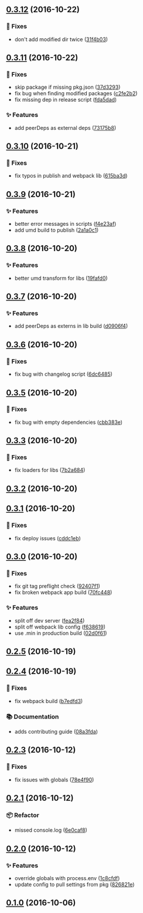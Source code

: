 ## [0.3.12](https://github.com/nci-gdc/buildjs/compare/vv0.3.11...v0.3.12) (2016-10-22)

### :bug: Fixes

- don't add modified dir twice ([31f4b03](https://github.com/nci-gdc/buildjs/commit/31f4b034e22ba8d619200063fbe3ab012b36ef34))

## [0.3.11](https://github.com/nci-gdc/buildjs/compare/vv0.3.10...v0.3.11) (2016-10-22)

### :bug: Fixes

- skip package if missing pkg.json ([37d3293](https://github.com/nci-gdc/buildjs/commit/37d32937b714418d431ae1139e1d047677ff7d00))
- fix bug when finding modified packages ([c2fe2b2](https://github.com/nci-gdc/buildjs/commit/c2fe2b268e9d3a18ddfce518f18b21a55a02cc04))
- fix missing dep in release script ([fda5dad](https://github.com/nci-gdc/buildjs/commit/fda5dad5fc8120a19e128c774b051e6247f74a63))

### :sparkles: Features

- add peerDeps as external deps ([73175b8](https://github.com/nci-gdc/buildjs/commit/73175b87b0e310789338ba5ca4434dc18a303bff))

## [0.3.10](https://github.com/nci-gdc/buildjs}/compare/v0.3.9...0.3.10) (2016-10-21)

### :bug: Fixes

- fix typos in publish and webpack lib ([615ba3d](https://github.com/nci-gdc/buildjs/commit/615ba3d138b4d6235db36e5508fe4d48bb8c92de))

## [0.3.9](https://github.com/nci-gdc/buildjs}/compare/v0.3.8...0.3.9) (2016-10-21)

### :sparkles: Features

- better error messages in scripts ([f4e23af](https://github.com/nci-gdc/buildjs/commit/f4e23afb60a12a7a7d8876b4c1fdd7c90feab4e1))
- add umd build to publish ([2a1a0c1](https://github.com/nci-gdc/buildjs/commit/2a1a0c1a5248fbd4e0e76c4aa347e6fe1eba7bbc))

## [0.3.8](https://github.com/nci-gdc/buildjs}/compare/v0.3.7...0.3.8) (2016-10-20)

### :sparkles: Features

- better umd transform for libs ([19fafd0](https://github.com/nci-gdc/buildjs/commit/19fafd076bb51375f75c3f1f4c70d33e7fda8500))

## [0.3.7](https://github.com/nci-gdc/buildjs}/compare/v0.3.6...0.3.7) (2016-10-20)

### :sparkles: Features

- add peerDeps as externs in lib build ([d0906f4](https://github.com/nci-gdc/buildjs/commit/d0906f4e1f99246d584b989ce5e039f93bfcc1fe))

## [0.3.6](https://github.com/nci-gdc/buildjs}/compare/v0.3.5...0.3.6) (2016-10-20)

### :bug: Fixes

- fix bug with changelog script ([6dc6485](https://github.com/nci-gdc/buildjs/commit/6dc64857ec84d9e43b1fb59a044a7020730fe24a))

## [0.3.5](https://github.com/nci-gdc/buildjs}/compare/v0.3.3...0.3.5) (2016-10-20)

### :bug: Fixes

- fix bug with empty dependencies ([cbb383e](https://github.com/nci-gdc/buildjs/commit/cbb383e100be859a1b2a4fe5884f8c7c14047a9d))

## [0.3.3](https://github.com/nci-gdc/buildjs}/compare/v0.3.2...0.3.3) (2016-10-20)

### :bug: Fixes

- fix loaders for libs ([7b2a684](https://github.com/nci-gdc/buildjs/commit/7b2a68414805c9c1e59256eb5a0e7f1b4a16d5a4))

## [0.3.2](https://github.com/nci-gdc/buildjs}/compare/v0.3.1...0.3.2) (2016-10-20)



## [0.3.1](https://github.com/nci-gdc/buildjs}/compare/v0.3.0...0.3.1) (2016-10-20)

### :bug: Fixes

- fix deploy issues ([cddc1eb](https://github.com/nci-gdc/buildjs/commit/cddc1ebfec1246c6e9e9d17725ee266b1db7a0de))

## [0.3.0](https://github.com/nci-gdc/buildjs}/compare/v0.2.5...0.3.0) (2016-10-20)

### :bug: Fixes

- fix git tag preflight check ([92407f1](https://github.com/nci-gdc/buildjs/commit/92407f195f569512e222bef7f874bc2c23538050))
- fix broken webpack app build ([70fc448](https://github.com/nci-gdc/buildjs/commit/70fc4489e643e388fa59b330a7a3918235e9fc83))

### :sparkles: Features

- split off dev server ([fea2f84](https://github.com/nci-gdc/buildjs/commit/fea2f84f7a4fbb31ff9d06ee9451e77921d02e3f))
- split off webpack lib config ([f638619](https://github.com/nci-gdc/buildjs/commit/f638619aa0200f1b6193e5690fa3e9f5faf3a74d))
- use .min in production build ([02d0f61](https://github.com/nci-gdc/buildjs/commit/02d0f61fee4c7fb0ed5c1edc101f5f5312f21446))

## [0.2.5](https://github.com/nci-gdc/buildjs}/compare/v0.2.4...0.2.5) (2016-10-19)



## [0.2.4](https://github.com/nci-gdc/buildjs}/compare/v0.2.3...0.2.4) (2016-10-19)

### :bug: Fixes

- fix webpack build ([b7edfd3](https://github.com/nci-gdc/buildjs/commit/b7edfd3e32e52a575102dfb31d743a313c3b5ead))

### :books: Documentation

- adds contributing guide ([08a3fda](https://github.com/nci-gdc/buildjs/commit/08a3fda4523f3770e83261ca8918d7722a5bc60c))

## [0.2.3](https://github.com/nci-gdc/buildjs}/compare/v0.2.1...0.2.3) (2016-10-12)

### :bug: Fixes

- fix issues with globals ([78e4f90](https://github.com/nci-gdc/buildjs/commit/78e4f9044ba786054c1d7d04b30c0f518287ea39))

## [0.2.1](https://github.com/nci-gdc/buildjs}/compare/v0.2.0...0.2.1) (2016-10-12)

### :package: Refactor

- missed console.log ([6e0caf8](https://github.com/nci-gdc/buildjs/commit/6e0caf85f930190046075f3a32942cb8cb90d267))

## [0.2.0](https://github.com/nci-gdc/buildjs}/compare/v0.1.0...0.2.0) (2016-10-12)

### :sparkles: Features

- override globals with process.env ([1c8cfdf](https://github.com/nci-gdc/buildjs/commit/1c8cfdf74dbf700555251e053846eb453fee1f9b))
- update config to pull settings from pkg ([826821e](https://github.com/nci-gdc/buildjs/commit/826821ea8e0415980163db4086486bedd0f2dc28))

## [0.1.0](https://github.com/nci-gdc/buildjs}/compare/3692ca68f9952cfeb8de561fdbe50bd48553675c...0.1.0) (2016-10-06)



